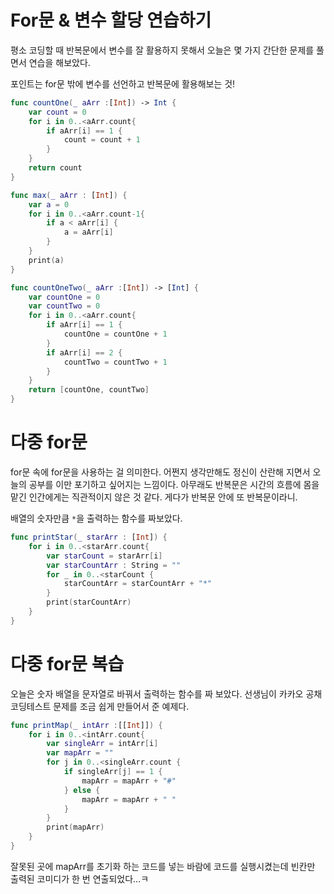 # For문 & 변수 할당 연습하기


평소 코딩할 때 반복문에서 변수를 잘 활용하지 못해서
오늘은 몇 가지 간단한 문제를 풀면서 연습을 해보았다.


포인트는 for문 밖에 변수를 선언하고 반복문에 활용해보는 것!

```swift
func countOne(_ aArr :[Int]) -> Int {
    var count = 0
    for i in 0..<aArr.count{
        if aArr[i] == 1 {
            count = count + 1
        }
    }
    return count
}

func max(_ aArr : [Int]) {
    var a = 0
    for i in 0..<aArr.count-1{
        if a < aArr[i] {
            a = aArr[i]
        }
    }
    print(a)
}

func countOneTwo(_ aArr :[Int]) -> [Int] {
    var countOne = 0
    var countTwo = 0
    for i in 0..<aArr.count{
        if aArr[i] == 1 {
            countOne = countOne + 1
        }
        if aArr[i] == 2 {
            countTwo = countTwo + 1
        }
    }
    return [countOne, countTwo]
}
```


# 다중 for문

for문 속에 for문을 사용하는 걸 의미한다. 어쩐지 생각만해도 정신이 산란해 지면서 오늘의 공부를 이만 포기하고 싶어지는 느낌이다. 아무래도 반복문은 시간의 흐름에 몸을 맡긴 인간에게는 직관적이지 않은 것 같다. 게다가 반복문 안에 또 반복문이라니.


배열의 숫자만큼 `*`을 출력하는 함수를 짜보았다.

```swift
func printStar(_ starArr : [Int]) {
    for i in 0..<starArr.count{
        var starCount = starArr[i]
        var starCountArr : String = ""
        for _ in 0..<starCount {
            starCountArr = starCountArr + "*"
        }
        print(starCountArr)
    }
}
```

# 다중 for문 복습

오늘은 숫자 배열을 문자열로 바꿔서 출력하는 함수를 짜 보았다.
선생님이 카카오 공채 코딩테스트 문제를 조금 쉽게 만들어서 준 예제다.

```swift
func printMap(_ intArr :[[Int]]) {
    for i in 0..<intArr.count{
        var singleArr = intArr[i]
        var mapArr = ""
        for j in 0..<singleArr.count {
            if singleArr[j] == 1 {
                mapArr = mapArr + "#"
            } else {
                mapArr = mapArr + " "
            }
        }
        print(mapArr)
    }
}
```
잘못된 곳에 mapArr를 초기화 하는 코드를 넣는 바람에
코드를 실행시켰는데 빈칸만 출력된 코미디가 한 번 연출되었다...ㅋ
